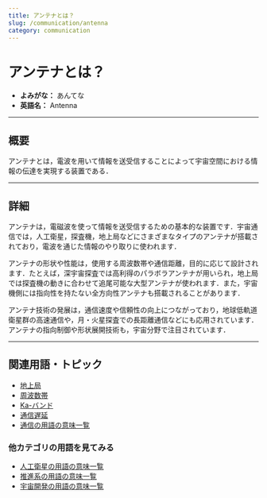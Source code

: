 ```yaml
---
title: アンテナとは？
slug: /communication/antenna
category: communication
---
```


# アンテナとは？

- **よみがな：** あんてな  
- **英語名：** Antenna  

---

## 概要

アンテナとは，電波を用いて情報を送受信することによって宇宙空間における情報の伝達を実現する装置である．

---

## 詳細

アンテナは，電磁波を使って情報を送受信するための基本的な装置です．宇宙通信では，人工衛星，探査機，地上局などにさまざまなタイプのアンテナが搭載されており，電波を通じた情報のやり取りに使われます．

アンテナの形状や性能は，使用する周波数帯や通信距離，目的に応じて設計されます．たとえば，深宇宙探査では高利得のパラボラアンテナが用いられ，地上局では探査機の動きに合わせて追尾可能な大型アンテナが使われます．また，宇宙機側には指向性を持たない全方向性アンテナも搭載されることがあります．

アンテナ技術の発展は，通信速度や信頼性の向上につながっており，地球低軌道衛星群の高速通信や，月・火星探査での長距離通信などにも応用されています．アンテナの指向制御や形状展開技術も，宇宙分野で注目されています．

---

## 関連用語・トピック

- [地上局](/docs/communication/ground-station)
- [周波数帯](/docs/communication/frequency-band)
- [Ka-バンド](/docs/communication/ka-band)
- [通信遅延](/docs/communication/communication-delay)
- [通信の用語の意味一覧](/docs/category/communication)

### 他カテゴリの用語を見てみる
- [人工衛星の用語の意味一覧](/docs/category/satellite)
- [推進系の用語の意味一覧](/docs/category/propulsion)
- [宇宙開発の用語の意味一覧](/docs/category/glossary)